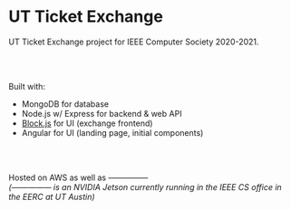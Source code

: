 # UT Ticket Exchange

UT Ticket Exchange project for IEEE Computer Society 2020-2021.  

&nbsp;  
&nbsp;  

Built with:  
 -  MongoDB for database
 -  Node.js w/ Express for backend & web API
 -  [Block.js](https://github.com/anuvgupta/block.js) for UI (exchange frontend)
 -  Angular for UI (landing page, initial components)

&nbsp;  
&nbsp;  

Hosted on AWS as well as —————  
*(————— is an NVIDIA Jetson currently running in the IEEE CS office in the EERC at UT Austin)*
